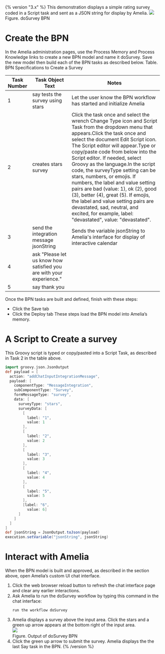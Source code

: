{% version "3.x" %}
This demonstration displays a simple rating survey coded in a Script task and sent as a JSON string for display by Amelia.
![](attachments/11939973/11939975.png)
Figure. doSurvey BPN
# Create the BPN
In the Amelia administration pages, use the Process Memory and Process Knowledge links to create a new BPN model and name it doSurvey. Save the new model then build each of the BPN tasks as described below.
Table. BPN Specifications to Create a Survey

| Task Number | Task Object Text | Notes |
| ----|----|----|
| 1 | say tests the survey using stars | Let the user know the BPN workflow has started and initialize Amelia |
| 2 | creates stars survey | Click the task once and select the wrench Change Type icon and Script Task from the dropdown menu that appears.Click the task once and select the document Edit Script icon. The Script editor will appear.Type or copy/paste code from below into the Script editor. If needed, select Groovy as the language.In the script code, the surveyType setting can be stars, numbers, or emojis. If numbers, the label and value setting pairs are bad (value: 1), ok (2), good (3), better (4), great (5). If emojis, the label and value setting pairs are devastated, sad, neutral, and excited, for example, label: "devastated", value: "devastated". |
| 3 | send the integration message jsonString | Sends the variable jsonString to Amelia's interface for display of interactive calendar |
| 4 | ask "Please let us know how satisfied you are with your experience." |  |
| 5 | say thank you |  |

Once the BPN tasks are built and defined, finish with these steps:
-   Click the Save tab
-   Click the Deploy tab
These steps load the BPN model into Amelia’s memory.
# A Script to Create a survey
This Groovy script is typed or copy/pasted into a Script Task, as described in Task 2 in the table above.
``` groovy
import groovy.json.JsonOutput
def payload = [
  action: "addChatInputIntegrationMessage",
  payload: [
    componentType: "MessageIntegration",
    subComponentType: "Survey",
    formMessageType: "survey",
    data: [
      surveyType: "stars",
      surveyData: [
        [
          label: "1",
          value: 1
        ],
        [
          label: "2",
          value: 2
        ],
        [
          label: "3",
          value: 3
        ],
        [
          label: "4",
          value: 4
        ],
        [
          label: "5",
          value: 5
        ],
        [label: "6",
          value: 6]
      ]
    ]
  ]
]
def jsonString = JsonOutput.toJson(payload)
execution.setVariable("jsonString", jsonString)
```
# Interact with Amelia
When the BPN model is built and approved, as described in the section above, open Amelia’s custom UI chat interface.
1.  Click the web browser reload button to refresh the chat interface page and clear any earlier interactions.
2.  Ask Amelia to run the doSurvey workflow by typing this command in the chat interface:
    ``` groovy
    run the workflow doSurvey
    ```
3.  Amelia displays a survey above the input area. Click the stars and a green up arrow appears at the bottom right of the input area.  
    ![](attachments/11939973/11939974.png)  
    Figure. Output of doSurvey BPN  
4.  Click the green up arrow to submit the survey. Amelia displays the the last Say task in the BPN.
{% /version %}
